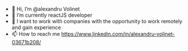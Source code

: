 - 👋 Hi, I’m @alexandru Volinet
- 🌱 I’m currently reactJS developer
- 💞️ I want to work with companies with the opportunity to work remotely and gain experience
- 📫 How to reach me https://www.linkedin.com/in/alexandru-volinet-03671b208/
